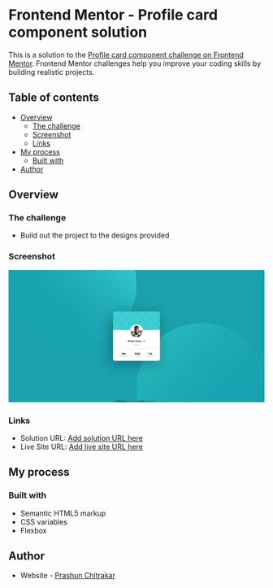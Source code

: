 # Frontend Mentor - Profile card component solution

This is a solution to the [Profile card component challenge on Frontend Mentor](https://www.frontendmentor.io/challenges/profile-card-component-cfArpWshJ). Frontend Mentor challenges help you improve your coding skills by building realistic projects.

## Table of contents

- [Overview](#overview)
  - [The challenge](#the-challenge)
  - [Screenshot](#screenshot)
  - [Links](#links)
- [My process](#my-process)
  - [Built with](#built-with)
- [Author](#author)

## Overview

### The challenge

- Build out the project to the designs provided

### Screenshot

![](./screenshot.png)

### Links

- Solution URL: [Add solution URL here](https://github.com/prashunchitkr/frontendmentor)
- Live Site URL: [Add live site URL here](https://prashunchitkr.github.io/frontendmentor/profile-card-component)

## My process

### Built with

- Semantic HTML5 markup
- CSS variables
- Flexbox

## Author

- Website - [Prashun Chitrakar](https://prashunchitkr.github.io)
